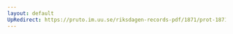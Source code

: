 ```yaml
---
layout: default
UpRedirect: https://pruto.im.uu.se/riksdagen-records-pdf/1871/prot-1871-urtima-ak--1007.pdf
---
```

